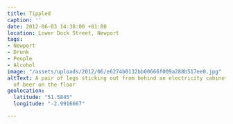 ```yaml
---
title: Tippled
caption: ''
date: 2012-06-03 14:38:00 +01:00
location: Lower Dock Street, Newport
tags:
- Newport
- Drunk
- People
- Alcohol
image: "/assets/uploads/2012/06/e6274b0132bb00666f009a288b517ee0.jpg"
altText: A pair of legs sticking out from behind an electricity cabinet with a can
  of beer on the floor
geolocation:
  latitude: "51.5845"
  longitude: "-2.9916667"

---
```

